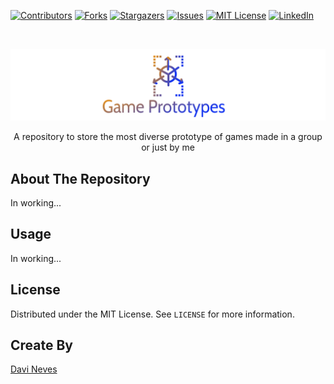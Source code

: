 <!-- PROJECT SHIELDS -->
<!--
*** I'm using markdown "reference style" links for readability.
*** Reference links are enclosed in brackets [ ] instead of parentheses ( ).
*** See the bottom of this document for the declaration of the reference variables
*** for contributors-url, forks-url, etc. This is an optional, concise syntax you may use.
*** https://www.markdownguide.org/basic-syntax/#reference-style-links
-->
[![Contributors][contributors-shield]][contributors-url]
[![Forks][forks-shield]][forks-url]
[![Stargazers][stars-shield]][stars-url]
[![Issues][issues-shield]][issues-url]
[![MIT License][license-shield]][license-url]
[![LinkedIn][linkedin-shield]][linkedin-url]



<!-- PROJECT LOGO -->
<br />
<p align="center">
  <a href="https://github.com/davimedio01/games">
    <img src="/logo.png" alt="Logo" >
  </a>

  <!--
  <h3 align="center">project_title</h3>
  -->

  <p align="center">A repository to store the most diverse prototype of games made in a group or just by me</p>
</p>



<!-- TABLE OF CONTENTS -->
<!-- 
<details open="open">
  <summary><h2 style="display: inline-block">Table of Contents</h2></summary>
  <ol>
    <li><a href="#about-the-repository">About The Repository</a></li>
    <li><a href="#usage">Usage</a></li>
    <li><a href="#license">License</a></li>
    <li><a href="#create-by">Create By</a></li>
    <li><a href="#acknowledgements">Acknowledgements</a></li>
  </ol>
</details>
-->

<!-- ABOUT THE REPOSITORY -->
## About The Repository

In working...


<!-- USAGE EXAMPLES -->
## Usage

In working...


<!-- LICENSE -->
## License

Distributed under the MIT License. See `LICENSE` for more information.


<!-- CREATE BY -->
## Create By

[Davi Neves](https://github.com/davimedio01)


<!-- ACKNOWLEDGEMENTS -->
<!--
## Acknowledgements

* Text
-->

<!-- MARKDOWN LINKS & IMAGES -->
<!-- https://www.markdownguide.org/basic-syntax/#reference-style-links -->
[contributors-shield]: https://img.shields.io/github/contributors/davimedio01/games.svg?style=for-the-badge
[contributors-url]: https://github.com/davimedio01/games/graphs/contributors
[forks-shield]: https://img.shields.io/github/forks/davimedio01/games.svg?style=for-the-badge
[forks-url]: https://github.com/davimedio01/games/network/members
[stars-shield]: https://img.shields.io/github/stars/davimedio01/games.svg?style=for-the-badge
[stars-url]: https://github.com/davimedio01/games/stargazers
[issues-shield]: https://img.shields.io/github/issues/davimedio01/games.svg?style=for-the-badge
[issues-url]: https://github.com/davimedio01/games/issues
[license-shield]: https://img.shields.io/github/license/davimedio01/games.svg?style=for-the-badge
[license-url]: https://github.com/davimedio01/games/blob/master/LICENSE
[linkedin-shield]: https://img.shields.io/badge/-LinkedIn-black.svg?style=for-the-badge&logo=linkedin&colorB=555
[linkedin-url]: https://linkedin.com/in/davi-augusto